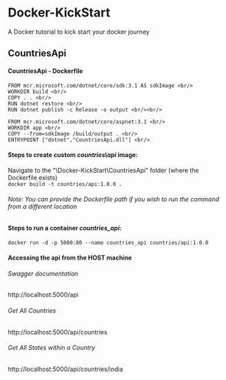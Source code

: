 # Docker-KickStart
A Docker tutorial to kick start your docker journey

## CountriesApi

#### CountriesApi - Dockerfile
```
FROM mcr.microsoft.com/dotnet/core/sdk:3.1 AS sdkImage <br/>
WORKDIR build <br/>
COPY . . <br/>
RUN dotnet restore <br/>
RUN dotnet publish -c Release -o output <br/><br/>

FROM mcr.microsoft.com/dotnet/core/aspnet:3.1 <br/>
WORKDIR app <br/>
COPY --from=sdkImage /build/output . <br/>
ENTRYPOINT ["dotnet","CountriesApi.dll"] <br/>
```

#### Steps to create custom *countries\api* image:

Navigate to the "\Docker-KickStart\CountriesApi" folder (where the Dockerfile exists)<br/>
`docker build -t countries/api:1.0.0 .` <br/>

###### *Note: You can provide the Dockerfile path if you wish to run the command from a different location*

#### Steps to run a container *countries_api*:

`docker run -d -p 5000:80 --name countries_api countries/api:1.0.0`

#### Accessing the api from the HOST machine

###### *Swagger documentation*
http://localhost:5000/api                     

###### *Get All Countries*
http://localhost:5000/api/countries             

###### *Get All States within a Country*
http://localhost:5000/api/countries/india       

